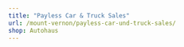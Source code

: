 ```yaml
---
title: "Payless Car & Truck Sales"
url: /mount-vernon/payless-car-und-truck-sales/
shop: Autohaus
---
```

